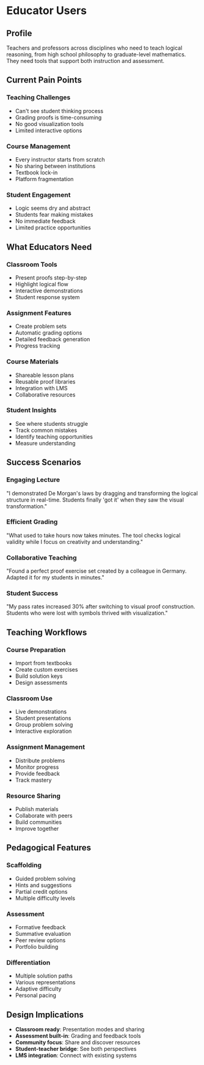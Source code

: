 # Educator Users

## Profile

Teachers and professors across disciplines who need to teach logical reasoning, from high school philosophy to graduate-level mathematics. They need tools that support both instruction and assessment.

## Current Pain Points

### Teaching Challenges
- Can't see student thinking process
- Grading proofs is time-consuming
- No good visualization tools
- Limited interactive options

### Course Management
- Every instructor starts from scratch
- No sharing between institutions
- Textbook lock-in
- Platform fragmentation

### Student Engagement
- Logic seems dry and abstract
- Students fear making mistakes
- No immediate feedback
- Limited practice opportunities

## What Educators Need

### Classroom Tools
- Present proofs step-by-step
- Highlight logical flow
- Interactive demonstrations
- Student response system

### Assignment Features
- Create problem sets
- Automatic grading options
- Detailed feedback generation
- Progress tracking

### Course Materials
- Shareable lesson plans
- Reusable proof libraries
- Integration with LMS
- Collaborative resources

### Student Insights
- See where students struggle
- Track common mistakes
- Identify teaching opportunities
- Measure understanding

## Success Scenarios

### Engaging Lecture
"I demonstrated De Morgan's laws by dragging and transforming the logical structure in real-time. Students finally 'got it' when they saw the visual transformation."

### Efficient Grading
"What used to take hours now takes minutes. The tool checks logical validity while I focus on creativity and understanding."

### Collaborative Teaching
"Found a perfect proof exercise set created by a colleague in Germany. Adapted it for my students in minutes."

### Student Success
"My pass rates increased 30% after switching to visual proof construction. Students who were lost with symbols thrived with visualization."

## Teaching Workflows

### Course Preparation
- Import from textbooks
- Create custom exercises
- Build solution keys
- Design assessments

### Classroom Use
- Live demonstrations
- Student presentations
- Group problem solving
- Interactive exploration

### Assignment Management
- Distribute problems
- Monitor progress
- Provide feedback
- Track mastery

### Resource Sharing
- Publish materials
- Collaborate with peers
- Build communities
- Improve together

## Pedagogical Features

### Scaffolding
- Guided problem solving
- Hints and suggestions
- Partial credit options
- Multiple difficulty levels

### Assessment
- Formative feedback
- Summative evaluation
- Peer review options
- Portfolio building

### Differentiation
- Multiple solution paths
- Various representations
- Adaptive difficulty
- Personal pacing

## Design Implications

- **Classroom ready**: Presentation modes and sharing
- **Assessment built-in**: Grading and feedback tools
- **Community focus**: Share and discover resources
- **Student-teacher bridge**: See both perspectives
- **LMS integration**: Connect with existing systems